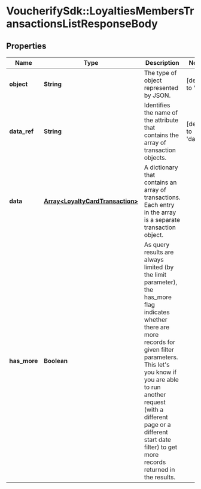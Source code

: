 # VoucherifySdk::LoyaltiesMembersTransactionsListResponseBody

## Properties

| Name | Type | Description | Notes |
| ---- | ---- | ----------- | ----- |
| **object** | **String** | The type of object represented by JSON. | [default to &#39;list&#39;] |
| **data_ref** | **String** | Identifies the name of the attribute that contains the array of transaction objects. | [default to &#39;data&#39;] |
| **data** | [**Array&lt;LoyaltyCardTransaction&gt;**](LoyaltyCardTransaction.md) | A dictionary that contains an array of transactions. Each entry in the array is a separate transaction object. |  |
| **has_more** | **Boolean** | As query results are always limited (by the limit parameter), the has_more flag indicates whether there are more records for given filter parameters. This let&#39;s you know if you are able to run another request (with a different page or a different start date filter) to get more records returned in the results. |  |

